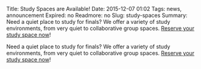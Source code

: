 Title: Study Spaces are Available!
Date: 2015-12-07 01:02 
Tags: news, announcement
Expired: no 
Readmore: no
Slug: study-spaces 
Summary: Need a quiet place to study for finals? We offer a variety of study environments, from very quiet to collaborative group spaces. <a href="https://arc.bc.edu:8443/BookIt30/ShowTable30.do">Reserve your study space now</a>!

Need a quiet place to study for finals? We offer a variety of study environments, from very quiet to collaborative group spaces. <a href="https://arc.bc.edu:8443/BookIt30/ShowTable30.do">Reserve your study space now</a>!


